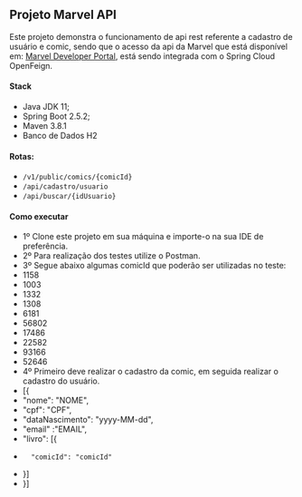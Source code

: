 ## Projeto Marvel API

Este projeto demonstra o funcionamento de api rest referente a cadastro de usuário e comic, sendo que o acesso da api da Marvel que está disponível em: [Marvel Developer Portal](https://developer.marvel.com/), está sendo integrada com o Spring Cloud OpenFeign. 

#### Stack
- Java JDK 11;
- Spring Boot 2.5.2;
- Maven 3.8.1
- Banco de Dados H2

#### Rotas:

* `/v1/public/comics/{comicId}`
* `/api/cadastro/usuario`
* `/api/buscar/{idUsuario}`

#### Como executar

* 1º Clone este projeto em sua máquina e importe-o na sua IDE de preferência. 
* 2º Para realização dos testes utilize o Postman.
* 3º Segue abaixo algumas comicId que poderão ser utilizadas no teste:
* 1158
* 1003
* 1332
* 1308
* 6181
* 56802
* 17486
* 22582
* 93166
* 52646
* 4º Primeiro deve realizar o cadastro da comic, em seguida realizar o cadastro do usuário.
* [{
*	"nome": "NOME",
*	"cpf": "CPF",
*	"dataNascimento": "yyyy-MM-dd",
*	"email" :"EMAIL",
*	"livro": [{
*		"comicId": "comicId"
*	}]
* }]